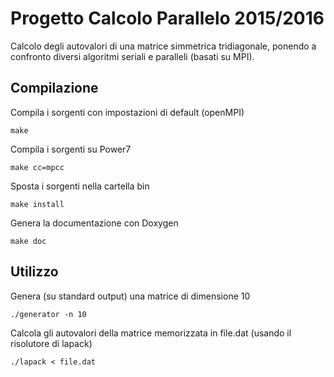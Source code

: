 # Progetto Calcolo Parallelo 2015/2016
Calcolo degli autovalori di una matrice simmetrica tridiagonale, ponendo
a confronto diversi algoritmi seriali e paralleli (basati su MPI).

## Compilazione
Compila i sorgenti con impostazioni di default (openMPI)

    make

Compila i sorgenti su Power7

    make cc=mpcc

Sposta i sorgenti nella cartella bin

    make install

Genera la documentazione con Doxygen

    make doc


## Utilizzo
Genera (su standard output) una matrice di dimensione 10

    ./generator -n 10


Calcola gli autovalori della matrice memorizzata in file.dat (usando il risolutore di lapack)

    ./lapack < file.dat

